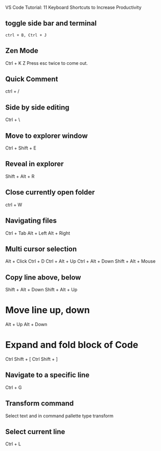 VS Code Tutorial: 11 Keyboard Shortcuts to Increase Productivity

## toggle side bar and terminal
    ctrl + B, Ctrl + J

## Zen Mode
Ctrl + K Z
    Press esc twice to come out.

## Quick Comment 
ctrl + /

## Side by side editing 
Ctrl + \

## Move to explorer window
 Ctrl + Shift + E

## Reveal in explorer
Shift + Alt + R

## Close currently open folder
ctrl + W

## Navigating files
Ctrl + Tab
Alt + Left
Alt + Right

## Multi cursor selection
Alt + Click
Ctrl + D
Ctrl + Alt + Up
Ctrl + Alt + Down
Shift +  Alt + Mouse

## Copy line above, below
Shift + Alt + Down
Shift + Alt + Up

# Move line up, down
Alt + Up
Alt + Down

# Expand and fold block of Code
Ctrl Shift + [
Ctrl Shift + ]

## Navigate to a specific line
Ctrl + G

## Transform command
Select text and in command pallette type transform

## Select current line 
Ctrl + L










